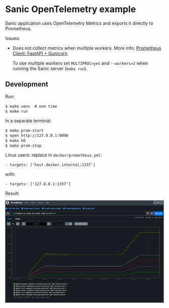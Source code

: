 Sanic OpenTelemetry example
===========================

Sanic application uses OpenTelemetry Metrics and exports it directly to
Prometheus.

Issues:

* Does not collect metrics when multiple workers. More info: [Prometheus
  Client: FastAPI + Gunicorn](https://github.com/prometheus/client_python#fastapi--gunicorn).
  
  To use multiple workers set `MULTIPROC=yes` and `--workers=2` when running
  the Sanic server (`make run`).


Development
-----------

Run:

    $ make venv  # one time
    $ make run   

In a separate terminal:

    $ make prom-start
    $ open http://127.0.0.1:9090
    $ make k6
    $ make prom-stop

Linux users: replace in `docker/prometheus.yml`:

    - targets: ['host.docker.internal:1337']

with:

    - targets: ['127.0.0.1:1337']


Result:

![Prometheus](docs/prometheus.png)
